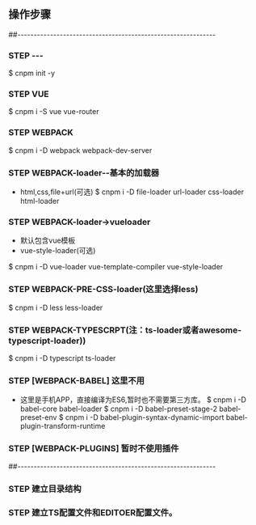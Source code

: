## 操作步骤
##-------------------------------------------------------------
### STEP ---
$ cnpm init -y
### STEP VUE
$ cnpm i -S vue vue-router
### STEP WEBPACK
$ cnpm i -D webpack webpack-dev-server

### STEP WEBPACK-loader--基本的加载器
- html,css,file+url(可选)
$ cnpm i -D file-loader url-loader css-loader html-loader

### STEP WEBPACK-loader->vueloader
- 默认包含vue模板
- vue-style-loader(可选)

$ cnpm i -D vue-loader vue-template-compiler vue-style-loader
### STEP WEBPACK-PRE-CSS-loader(这里选择less)
$ cnpm i -D less less-loader
### STEP WEBPACK-TYPESCRPT(注：ts-loader或者awesome-typescript-loader))
$ cnpm i -D typescript ts-loader

### STEP [WEBPACK-BABEL] 这里不用
- 这里是手机APP，直接编译为ES6,暂时也不需要第三方库。
$ cnpm i -D babel-core babel-loader
$ cnpm i -D babel-preset-stage-2 babel-preset-env
$ cnpm i -D babel-plugin-syntax-dynamic-import babel-plugin-transform-runtime 

### STEP [WEBPACK-PLUGINS] 暂时不使用插件

##-------------------------------------------------------------
### STEP 建立目录结构
### STEP 建立TS配置文件和EDITOER配置文件。
